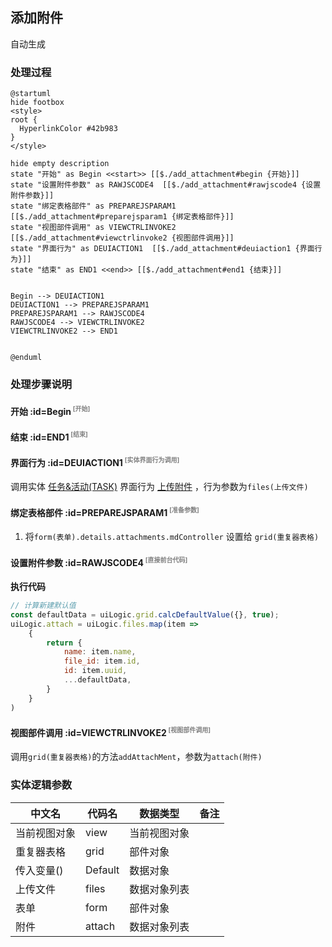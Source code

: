 ## 添加附件 <!-- {docsify-ignore-all} -->

   自动生成

### 处理过程

```plantuml
@startuml
hide footbox
<style>
root {
  HyperlinkColor #42b983
}
</style>

hide empty description
state "开始" as Begin <<start>> [[$./add_attachment#begin {开始}]]
state "设置附件参数" as RAWJSCODE4  [[$./add_attachment#rawjscode4 {设置附件参数}]]
state "绑定表格部件" as PREPAREJSPARAM1  [[$./add_attachment#preparejsparam1 {绑定表格部件}]]
state "视图部件调用" as VIEWCTRLINVOKE2  [[$./add_attachment#viewctrlinvoke2 {视图部件调用}]]
state "界面行为" as DEUIACTION1  [[$./add_attachment#deuiaction1 {界面行为}]]
state "结束" as END1 <<end>> [[$./add_attachment#end1 {结束}]]


Begin --> DEUIACTION1
DEUIACTION1 --> PREPAREJSPARAM1
PREPAREJSPARAM1 --> RAWJSCODE4
RAWJSCODE4 --> VIEWCTRLINVOKE2
VIEWCTRLINVOKE2 --> END1


@enduml
```


### 处理步骤说明

#### 开始 :id=Begin<sup class="footnote-symbol"> <font color=gray size=1>[开始]</font></sup>




#### 结束 :id=END1<sup class="footnote-symbol"> <font color=gray size=1>[结束]</font></sup>




#### 界面行为 :id=DEUIACTION1<sup class="footnote-symbol"> <font color=gray size=1>[实体界面行为调用]</font></sup>



调用实体 [任务&活动(TASK)](module/crm/task.md) 界面行为 [上传附件](module/crm/task#界面行为) ，行为参数为`files(上传文件)`

#### 绑定表格部件 :id=PREPAREJSPARAM1<sup class="footnote-symbol"> <font color=gray size=1>[准备参数]</font></sup>



1. 将`form(表单).details.attachments.mdController` 设置给  `grid(重复器表格)`

#### 设置附件参数 :id=RAWJSCODE4<sup class="footnote-symbol"> <font color=gray size=1>[直接前台代码]</font></sup>



<p class="panel-title"><b>执行代码</b></p>

```javascript
// 计算新建默认值
const defaultData = uiLogic.grid.calcDefaultValue({}, true);
uiLogic.attach = uiLogic.files.map(item => 
    {
        return {
            name: item.name,
            file_id: item.id,
            id: item.uuid,
            ...defaultData,
        }
    }
)
```

#### 视图部件调用 :id=VIEWCTRLINVOKE2<sup class="footnote-symbol"> <font color=gray size=1>[视图部件调用]</font></sup>



调用`grid(重复器表格)`的方法`addAttachMent`，参数为`attach(附件)`


### 实体逻辑参数

|    中文名   |    代码名    |  数据类型      |备注 |
| --------| --------| --------  | --------   |
|当前视图对象|view|当前视图对象||
|重复器表格|grid|部件对象||
|传入变量(<i class="fa fa-check"/></i>)|Default|数据对象||
|上传文件|files|数据对象列表||
|表单|form|部件对象||
|附件|attach|数据对象列表||
